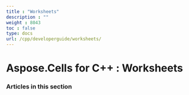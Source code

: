 ```yaml
---
title : "Worksheets" 
description : "" 
weight : 8043 
toc : false
type: docs
url: /cpp/developerguide/worksheets/
---
```


# Aspose.Cells for C++ : Worksheets


### Articles in this section

           

